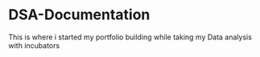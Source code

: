 # DSA-Documentation
This is where i started my portfolio building while taking my Data analysis with incubators
